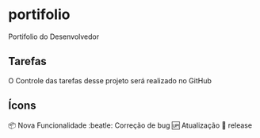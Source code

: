 # portifolio
Portifolio do Desenvolvedor

## Tarefas
O Controle das tarefas desse projeto será realizado no GitHub

## Ícons

:package: Nova Funcionalidade
:beatle: Correção de bug
:up: Atualização
:checkered_flag: release

